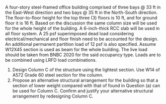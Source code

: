A four-story steel-framed office building comprised of three bays @ 33 ft in the East-West direction and two bays @ 35 ft in the North-South direction. The floor-to-floor height for the top three (3) floors is 10 ft, and for ground floor it is 16 ft. Based on the discussion the same column size will be used for the whole height of the building. A 6-inch-thick RCC slab will be used in all floor system. A 25 psf superimposed dead load considering electrical/mechanical and floor finish need to be accounted for the design. An additional permanent partition load of 12 psf is also specified. Assume W12X45 section is used as beam for the whole building. The live load should be taken from BNBC 2020 for the said occupancy type. Loads are to be combined using LRFD load combinations.
1. Design Column C of the structure using the lightest section. Use W14 of A572 Grade 60 steel section for the column.
2. Propose an alternative structural arrangement for the building so that a section of lower weight compared with that of found in Question (a) can be used for Column C. Confirm and justify your alternative structural arrangement by redesigning Column C.